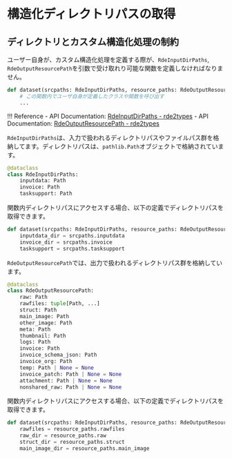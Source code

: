 # 構造化ディレクトリパスの取得

## ディレクトリとカスタム構造化処理の制約

ユーザー自身が、カスタム構造化処理を定義する際が、`RdeInputDirPaths`, `RdeOutputResourcePath`を引数で受け取れり可能な関数を定義しなければなりません。

```python
def dataset(srcpaths: RdeInputDirPaths, resource_paths: RdeOutputResourcePath):
    # この関数内でユーザ自身が定義したクラスや関数を呼び出す
    ...
```

!!! Reference
    - API Documentation: [RdeInputDirPaths - rde2types](../../rdetoolkit/models/rde2types/#rdeinputdirpaths)
    - API Documentation: [RdeOutputResourcePath - rde2types](../../rdetoolkit/models/rde2types/#rdeoutputresourcepath)

`RdeInputDirPaths`は、入力で扱われるディレクトリパスやファイルパス群を格納してます。ディレクトリパスは、`pathlib.Path`オブジェクトで格納されています。

```python
@dataclass
class RdeInputDirPaths:
    inputdata: Path
    invoice: Path
    tasksupport: Path
```

関数内ディレクトリパスにアクセスする場合、以下の定義でディレクトリパスを取得できます。

```python
def dataset(srcpaths: RdeInputDirPaths, resource_paths: RdeOutputResourcePath):
    inputdata_dir = srcpaths.inputdata
    invoice_dir = srcpaths.invoice
    tasksupport = srcpaths.tasksupport
```

`RdeOutputResourcePath`では、出力で扱われるディレクトリパス群を格納しています。

```python
@dataclass
class RdeOutputResourcePath:
    raw: Path
    rawfiles: tuple[Path, ...]
    struct: Path
    main_image: Path
    other_image: Path
    meta: Path
    thumbnail: Path
    logs: Path
    invoice: Path
    invoice_schema_json: Path
    invoice_org: Path
    temp: Path | None = None
    invoice_patch: Path | None = None
    attachment: Path | None = None
    nonshared_raw: Path | None = None
```

関数内ディレクトリパスにアクセスする場合、以下の定義でディレクトリパスを取得できます。

```python
def dataset(srcpaths: RdeInputDirPaths, resource_paths: RdeOutputResourcePath):
    rawfiles = resource_paths.rawfiles
    raw_dir = resource_paths.raw
    struct_dir = resource_paths.struct
    main_image_dir = resource_paths.main_image
```
